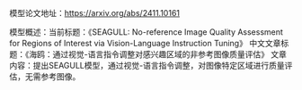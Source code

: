 模型论文地址：https://arxiv.org/abs/2411.10161

模型概述：当前标题：《SEAGULL: No-reference Image Quality Assessment for Regions of Interest via Vision-Language Instruction Tuning》
中文文章标题：《海鸥：通过视觉-语言指令调整对感兴趣区域的非参考图像质量评估》
文章内容：提出SEAGULL模型，通过视觉-语言指令调整，对图像特定区域进行质量评估，无需参考图像。
